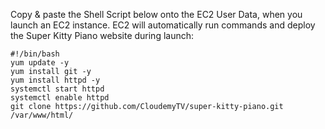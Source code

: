 Copy & paste the Shell Script below onto the EC2 User Data, when you launch an EC2 instance. EC2 will automatically run commands and deploy the Super Kitty Piano website during launch:

    #!/bin/bash
    yum update -y
    yum install git -y
    yum install httpd -y
    systemctl start httpd
    systemctl enable httpd
    git clone https://github.com/CloudemyTV/super-kitty-piano.git /var/www/html/
    
